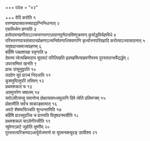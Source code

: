 +++
title = "०२"

+++
वेदिं करोति १  
वरुणप्रघासवत्स्फ्याद्याग्निनिधानात् २  
एकमिध्मेन प्रणयति ३  
व्रतोपायनप्रणीताऽऽज्यभागभागाऽवदानपूर्णपात्रविष्णुक्रमान् कुर्याद्धविर्यज्ञविधे ४  
परिस्तरणपात्रसंसादनप्रोक्षणाऽज्यनिर्वपणाधिश्रयणानि कृत्वोत्तरपरिग्रहादि करोत्याऽज्यासादनात् ५  
सपृषदाज्यमाज्यग्रहणम् ६  
बर्हिषि प्लक्षशाखा स्तृणाति ७  
देवस्य त्वेत्यभ्रिमादाय यूपावटं परिलिखति इदमहमित्याहवनीयस्य पुरस्तादन्तर्वेद्यर्द्धम् ८  
उपरसम्मितं खनति ९  
प्राचः पांसूनुद्वपति १०  
तदग्रेण यूपं प्राञ्चं निदधाति ११  
कुशमुष्टिमुपरि तस्मिन् १२  
प्रथमशकलं च १३  
अग्रमुत्तरेण चषालम् १४  
यवोऽसीत्यप्सु यवानोप्य प्रोक्षत्यग्रमध्यमूलानि दिवे त्वेति प्रतिमन्त्रम् १५  
प्रोक्षामीति सर्वत्र साकाङ्क्षत्वात् १६  
अवटे शेषमासिञ्चति शुन्धन्तामिति १७  
बर्हिषि प्राञ्च्युदञ्चि च प्रास्यति पितृषदनमसीति १८  
प्रथमशकलं चाऽग्रेणीरसीति १९  
स्रुवेणाऽवटे जुहोति तूष्णीम् २०  
पुरस्तात्परिक्रम्याऽध्वर्युर्यजमानो वा यूपमनक्त्युदङ् उपविश्य २१  
